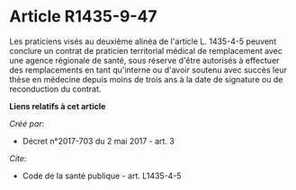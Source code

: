 # Article R1435-9-47

Les praticiens visés au deuxième alinéa de l'article L. 1435-4-5 peuvent conclure un contrat de praticien territorial médical
de remplacement avec une agence régionale de santé, sous réserve d'être autorisés à effectuer des remplacements en tant
qu'interne ou d'avoir soutenu avec succès leur thèse en médecine depuis moins de trois ans à la date de signature ou de
reconduction du contrat.

**Liens relatifs à cet article**

_Créé par_:

  - Décret n°2017-703 du 2 mai 2017 - art. 3

_Cite_:

  - Code de la santé publique - art. L1435-4-5
